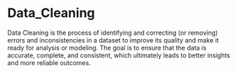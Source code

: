 # Data_Cleaning

Data Cleaning is the process of identifying and correcting (or removing) errors and inconsistencies in a dataset to improve its quality and make it ready for analysis or modeling. The goal is to ensure that the data is accurate, complete, and consistent, which ultimately leads to better insights and more reliable outcomes.
